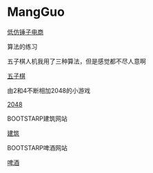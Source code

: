 # MangGuo

[低仿锤子电商](https://cnyball.github.io/MangGuo/graduation/diploma/index.html)

算法的练习

五子棋人机我用了三种算法，但是感觉都不尽人意啊

[五子棋](https://cnyball.github.io/MangGuo/graduation/fine/index.html)

由2和4不断相加2048的小游戏

[2048](https://cnyball.github.io/MangGuo/graduation/2048/index.html)

BOOTSTARP建筑网站

[建筑](https://cnyball.github.io/MangGuo/graduation/team/index.html)

BOOTSTARP啤酒网站

[啤酒](https://cnyball.github.io/MangGuo/graduation/winer/index.html)